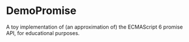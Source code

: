 # DemoPromise

A toy implementation of (an approximation of) the ECMAScript 6 promise API, for educational purposes.